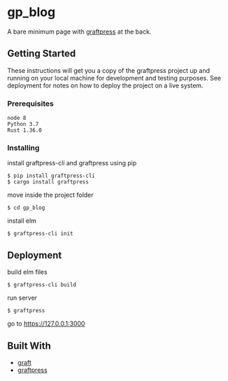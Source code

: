 # gp_blog

A bare minimum page with [graftpress](https://github.com/amitu/graftpress) at the back.

## Getting Started

These instructions will get you a copy of the graftpress  project up and running on your local machine for development and testing purposes. See deployment for notes on how to deploy the project on a live system.

### Prerequisites


```
node 8
Python 3.7
Rust 1.36.0
```

### Installing

install graftpress-cli and graftpress using pip

```
$ pip install graftpress-cli
$ cargo install graftpress

```

move inside the project folder

```
$ cd gp_blog

```

install elm

```
$ graftpress-cli init

```


## Deployment

build elm files

```
$ graftpress-cli build

```

run server

```
$ graftpress

```

go to https://127.0.0.1:3000



## Built With

* [graft](https://github.com/amitu/graft) 
* [graftpress](https://github.com/amitu/graftpress)